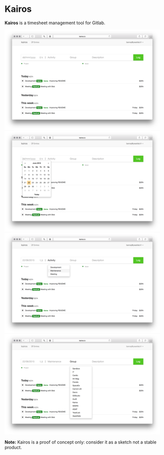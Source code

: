 Kairos
======

**Kairos** is a timesheet management tool for Gitlab.

![Kairos main interface](./media/screenshots/kairos.png)
![Kairos date selection](./media/screenshots/kairos-date.png)
![Kairos activity selection](./media/screenshots/kairos-activity.png)
![Kairos group selection](./media/screenshots/kairos-group.png)

**Note:** Kairos is a proof of concept only: consider it as a sketch not a stable product.
